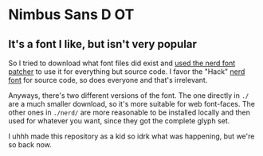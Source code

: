 # Nimbus Sans D OT
## It's a font I like, but isn't very popular
So I tried to download what font files did exist and [used the nerd font patcher](https://github.com/ryanoasis/nerd-fonts?tab=readme-ov-file#font-patcher) to use it for everything but source code.
I favor the "Hack" [nerd font](https://www.programmingfonts.org/#hack) for source code, so does everyone and that's irrelevant.

Anyways, there's two different versions of the font.
The one directly in `./` are a much smaller download, so it's more suitable for web font-faces.
The other ones in `./nerd/` are more reasonable to be installed locally and then used for whatever you want, since they got the complete glyph set.

I uhhh made this repository as a kid so idrk what was happening, but we're so back now.
